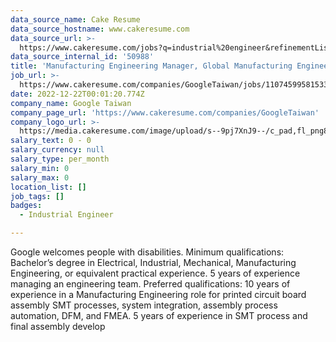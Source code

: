 ```yaml
---
data_source_name: Cake Resume
data_source_hostname: www.cakeresume.com
data_source_url: >-
  https://www.cakeresume.com/jobs?q=industrial%20engineer&refinementList%5Blang_name%5D%5B0%5D=English&refinementList%5Bsalary_type%5D=per_year
data_source_internal_id: '50988'
title: 'Manufacturing Engineering Manager, Global Manufacturing Engineering'
job_url: >-
  https://www.cakeresume.com/companies/GoogleTaiwan/jobs/110745995815330502-manufacturing-engineering-manager-global-manufacturing-engineering
date: 2022-12-22T00:01:20.774Z
company_name: Google Taiwan
company_page_url: 'https://www.cakeresume.com/companies/GoogleTaiwan'
company_logo_url: >-
  https://media.cakeresume.com/image/upload/s--9pj7XnJ9--/c_pad,fl_png8,h_200,w_200/v1568707905/symvi9tbcfy1zxem1zul.png
salary_text: 0 - 0
salary_currency: null
salary_type: per_month
salary_min: 0
salary_max: 0
location_list: []
job_tags: []
badges:
  - Industrial Engineer

---
```


Google welcomes people with disabilities. Minimum qualifications: Bachelor’s degree in Electrical, Industrial, Mechanical, Manufacturing Engineering, or equivalent practical experience. 5 years of experience managing an engineering team. Preferred qualifications: 10 years of experience in a Manufacturing Engineering role for printed circuit board assembly SMT processes, system integration, assembly process automation, DFM, and FMEA. 5 years of experience in SMT process and final assembly develop